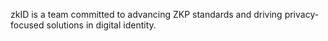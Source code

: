 
zkID is a team committed to advancing ZKP standards and driving privacy-focused solutions in digital identity.
